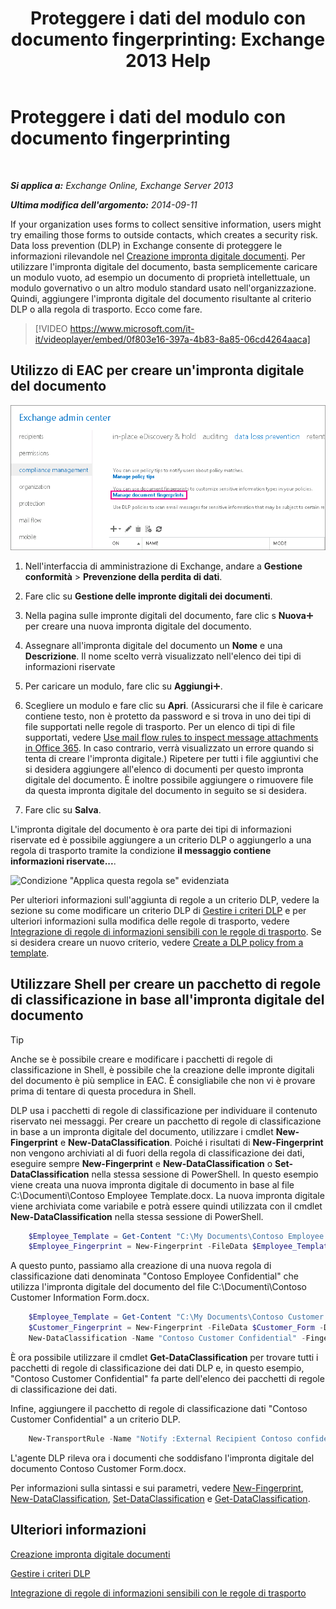 ﻿---
title: 'Proteggere i dati del modulo con documento fingerprinting: Exchange 2013 Help'
TOCTitle: Proteggere i dati del modulo con documento fingerprinting
ms:assetid: 110c839b-7693-42f6-aa5d-58ce64f4c357
ms:mtpsurl: https://technet.microsoft.com/it-it/library/Dn635175(v=EXCHG.150)
ms:contentKeyID: 61202263
ms.date: 05/22/2018
mtps_version: v=EXCHG.150
ms.translationtype: MT
---

# Proteggere i dati del modulo con documento fingerprinting

 

_**Si applica a:** Exchange Online, Exchange Server 2013_

_**Ultima modifica dell'argomento:** 2014-09-11_

If your organization uses forms to collect sensitive information, users might try emailing those forms to outside contacts, which creates a security risk. Data loss prevention (DLP) in Exchange consente di proteggere le informazioni rilevandole nel [Creazione impronta digitale documenti](overview-of-document-fingerprinting-in-exchange.md). Per utilizzare l'impronta digitale del documento, basta semplicemente caricare un modulo vuoto, ad esempio un documento di proprietà intellettuale, un modulo governativo o un altro modulo standard usato nell'organizzazione. Quindi, aggiungere l'impronta digitale del documento risultante al criterio DLP o alla regola di trasporto. Ecco come fare.

> [!VIDEO https://www.microsoft.com/it-it/videoplayer/embed/0f803e16-397a-4b83-8a85-06cd4264aaca]

## Utilizzo di EAC per creare un'impronta digitale del documento

![Percorso per Creazione impronta digitale documenti in EAC evidenziato](images/Dn635175.e8562ea7-40ba-4feb-adde-2e81f029fcda(EXCHG.150).png "Percorso per Creazione impronta digitale documenti in EAC evidenziato")

1.  Nell'interfaccia di amministrazione di Exchange, andare a **Gestione conformità** \> **Prevenzione della perdita di dati**.

2.  Fare clic su **Gestione delle impronte digitali dei documenti**.

3.  Nella pagina sulle impronte digitali del documento, fare clic s **Nuova**![Icona Aggiungi](images/JJ218640.c1e75329-d6d7-4073-a27d-498590bbb558(EXCHG.150).gif "Icona Aggiungi") per creare una nuova impronta digitale del documento.

4.  Assegnare all'impronta digitale del documento un **Nome** e una **Descrizione**. Il nome scelto verrà visualizzato nell'elenco dei tipi di informazioni riservate

5.  Per caricare un modulo, fare clic su **Aggiungi**![Icona Aggiungi](images/JJ218640.c1e75329-d6d7-4073-a27d-498590bbb558(EXCHG.150).gif "Icona Aggiungi").

6.  Scegliere un modulo e fare clic su **Apri**. (Assicurarsi che il file è caricare contiene testo, non è protetto da password e si trova in uno dei tipi di file supportati nelle regole di trasporto. Per un elenco di tipi di file supportati, vedere [Use mail flow rules to inspect message attachments in Office 365](https://technet.microsoft.com/it-it/library/jj919236\(v=exchg.150\)). In caso contrario, verrà visualizzato un errore quando si tenta di creare l'impronta digitale.) Ripetere per tutti i file aggiuntivi che si desidera aggiungere all'elenco di documenti per questo impronta digitale del documento. È inoltre possibile aggiungere o rimuovere file da questa impronta digitale del documento in seguito se si desidera.

7.  Fare clic su **Salva**.

L'impronta digitale del documento è ora parte dei tipi di informazioni riservate ed è possibile aggiungere a un criterio DLP o aggiungerlo a una regola di trasporto tramite la condizione **il messaggio contiene informazioni riservate...**.

![Condizione "Applica questa regola se" evidenziata](images/Dn635175.9355a513-a790-48eb-a61b-575ba2ecdfa6(EXCHG.150).png "Condizione \"Applica questa regola se\" evidenziata")

Per ulteriori informazioni sull'aggiunta di regole a un criterio DLP, vedere la sezione su come modificare un criterio DLP di [Gestire i criteri DLP](manage-dlp-policies-exchange-2013-help.md) e per ulteriori informazioni sulla modifica delle regole di trasporto, vedere [Integrazione di regole di informazioni sensibili con le regole di trasporto](https://docs.microsoft.com/it-it/exchange/security-and-compliance/data-loss-prevention/integrate-sensitive-information-rules). Se si desidera creare un nuovo criterio, vedere [Create a DLP policy from a template](https://docs.microsoft.com/it-it/exchange/security-and-compliance/data-loss-prevention/create-dlp-policy-from-template).

## Utilizzare Shell per creare un pacchetto di regole di classificazione in base all'impronta digitale del documento


> [!TIP]
> Anche se è possibile creare e modificare i pacchetti di regole di classificazione in Shell, è possibile che la creazione delle impronte digitali del documento è più semplice in EAC. È consigliabile che non vi è provare prima di tentare di questa procedura in Shell.



DLP usa i pacchetti di regole di classificazione per individuare il contenuto riservato nei messaggi. Per creare un pacchetto di regole di classificazione in base a un impronta digitale del documento, utilizzare i cmdlet **New-Fingerprint** e **New-DataClassification**. Poiché i risultati di **New-Fingerprint** non vengono archiviati al di fuori della regola di classificazione dei dati, eseguire sempre **New-Fingerprint** e **New-DataClassification** o **Set-DataClassification** nella stessa sessione di PowerShell. In questo esempio viene creata una nuova impronta digitale di documento in base al file C:\\Documenti\\Contoso Employee Template.docx. La nuova impronta digitale viene archiviata come variabile e potrà essere quindi utilizzata con il cmdlet **New-DataClassification** nella stessa sessione di PowerShell.

```powershell
    $Employee_Template = Get-Content "C:\My Documents\Contoso Employee Template.docx" -Encoding byte
    $Employee_Fingerprint = New-Fingerprint -FileData $Employee_Template -Description "Contoso Employee Template"
```

A questo punto, passiamo alla creazione di una nuova regola di classificazione dati denominata "Contoso Employee Confidential" che utilizza l'impronta digitale del documento del file C:\\Documenti\\Contoso Customer Information Form.docx.

```powershell
    $Employee_Template = Get-Content "C:\My Documents\Contoso Customer Information Form.docx" -Encoding byte
    $Customer_Fingerprint = New-Fingerprint -FileData $Customer_Form -Description "Contoso Customer Information Form"
    New-DataClassification -Name "Contoso Customer Confidential" -Fingerprints $Customer_Fingerprint -Description "Message contains Contoso customer information." 
```

È ora possibile utilizzare il cmdlet **Get-DataClassification** per trovare tutti i pacchetti di regole di classificazione dei dati DLP e, in questo esempio, "Contoso Customer Confidential" fa parte dell'elenco dei pacchetti di regole di classificazione dei dati.

Infine, aggiungere il pacchetto di regole di classificazione dati "Contoso Customer Confidential" a un criterio DLP.

```powershell
    New-TransportRule -Name "Notify :External Recipient Contoso confidential" -NotifySender NotifyOnly -Mode Enforce -SentToScope NotInOrganization -MessageContainsDataClassification @{Name=" Contoso Customer Confidential"}
```

L'agente DLP rileva ora i documenti che soddisfano l'impronta digitale del documento Contoso Customer Form.docx.

Per informazioni sulla sintassi e sui parametri, vedere [New-Fingerprint](https://technet.microsoft.com/it-it/library/dn584142\(v=exchg.150\)), [New-DataClassification](https://technet.microsoft.com/it-it/library/dn584139\(v=exchg.150\)), [Set-DataClassification](https://technet.microsoft.com/it-it/library/dn584141\(v=exchg.150\)) e [Get-DataClassification](https://technet.microsoft.com/it-it/library/jj215720\(v=exchg.150\)).

## Ulteriori informazioni

[Creazione impronta digitale documenti](overview-of-document-fingerprinting-in-exchange.md)

[Gestire i criteri DLP](manage-dlp-policies-exchange-2013-help.md)

[Integrazione di regole di informazioni sensibili con le regole di trasporto](https://docs.microsoft.com/it-it/exchange/security-and-compliance/data-loss-prevention/integrate-sensitive-information-rules)

